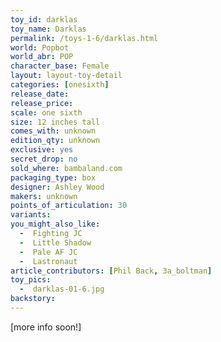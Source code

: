 ```yaml
---
toy_id: darklas
toy_name: Darklas
permalink: /toys-1-6/darklas.html
world: Popbot
world_abr: POP
character_base: Female
layout: layout-toy-detail
categories: [onesixth]
release_date: 
release_price: 
scale: one sixth
size: 12 inches tall
comes_with: unknown
edition_qty: unknown
exclusive: yes
secret_drop: no
sold_where: bambaland.com
packaging_type: box
designer: Ashley Wood
makers: unknown
points_of_articulation: 30
variants: 
you_might_also_like:
  -  Fighting JC
  -  Little Shadow
  -  Pale AF JC
  -  Lastronaut
article_contributors: [Phil Back, 3a_boltman]
toy_pics:
  -  darklas-01-6.jpg
backstory:
---
```

[more info soon!]